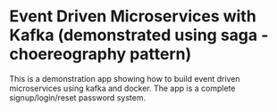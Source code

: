 # Event Driven Microservices with Kafka (demonstrated using saga -choereography pattern)
This is a demonstration app showing how to build event driven microservices using kafka and docker. The app is a complete signup/login/reset password system.
